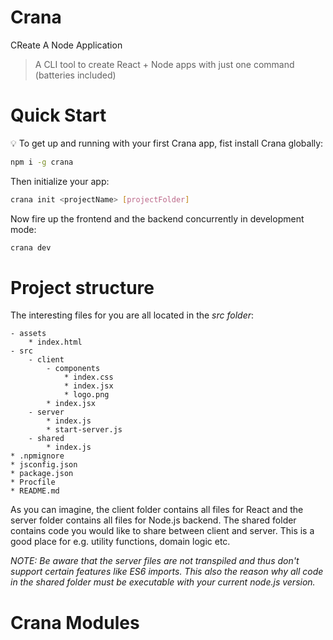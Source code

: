 # Crana

CReate A Node Application

> A CLI tool to create React + Node apps with just one command (batteries included)

# Quick Start

💡 To get up and running with your first Crana app, fist install Crana globally:

```bash
npm i -g crana
```
Then initialize your app:

```bash
crana init <projectName> [projectFolder]
```

Now fire up the frontend and the backend concurrently in development mode:

```bash
crana dev
```

# Project structure

The interesting files for you are all located in the *src folder*:

```
- assets
    * index.html
- src
    - client
        - components
            * index.css
            * index.jsx
            * logo.png
        * index.jsx
    - server
        * index.js
        * start-server.js
    - shared
        * index.js
* .npmignore
* jsconfig.json
* package.json
* Procfile
* README.md

```

As you can imagine, the client folder contains all files for React and the server folder contains all files for Node.js backend. The shared folder contains code you would like to share between client and server. This is a good place for e.g. utility functions, domain logic etc.

_NOTE: Be aware that the server files are not transpiled and thus don't support certain features like ES6 imports. This also the reason why all code in the shared folder must be executable with your current node.js version._

# Crana Modules
